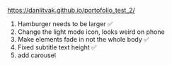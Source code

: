 https://danlitvak.github.io/portofolio_test_2/

1) Hamburger needs to be larger ✅
2) Change the light mode icon, looks weird on phone
3) Make elements fade in not the whole body ✅
4) Fixed subtitle text height ✅
5) add carousel 
